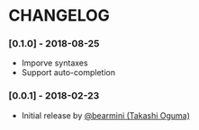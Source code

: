 # CHANGELOG

### [0.1.0] - 2018-08-25

- Imporve syntaxes
- Support auto-completion

### [0.0.1] - 2018-02-23

- Initial release by [@bearmini (Takashi Oguma)](https://github.com/bearmini)
